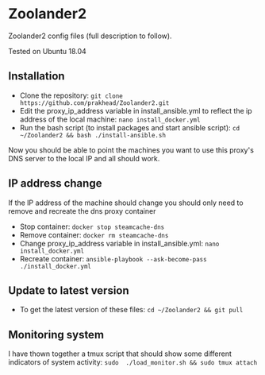 # Zoolander2

Zoolander2 config files (full description to follow).

Tested on Ubuntu 18.04

## Installation
* Clone the repository: `git clone https://github.com/prakhead/Zoolander2.git`
* Edit the proxy_ip_address variable in install_ansible.yml to reflect the ip address of the local machine: `nano install_docker.yml`
* Run the bash script (to install packages and start ansible script): `cd ~/Zoolander2 && bash ./install-ansible.sh`

Now you should be able to point the machines you want to use this proxy's DNS server to the local IP and all should work.

## IP address change
If the IP address of the machine should change you should only need to remove and recreate the dns proxy container
* Stop container: `docker stop steamcache-dns`
* Remove container: `docker rm steamcache-dns`
* Change proxy_ip_address variable in install_ansible.yml: `nano install_docker.yml`
* Recreate container: `ansible-playbook --ask-become-pass ./install_docker.yml`

## Update to latest version
* To get the latest version of these files: `cd ~/Zoolander2 && git pull`

## Monitoring system
I have thown together a tmux script that should show some different indicators of system activity: `sudo  ./load_monitor.sh && sudo tmux attach`
